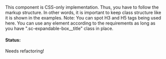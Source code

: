 This component is CSS-only implementation. Thus, you have to follow the markup structure. In other words, it is important to keep class structure like it is shown in the examples.
Note: You can spot H3 and H5 tags being used here. You can use any element according to the requirements as long as you have ".sc-expandable-box__title" class in place.

#### Status:

<p class="status refactor">Needs refactoring!</p>
